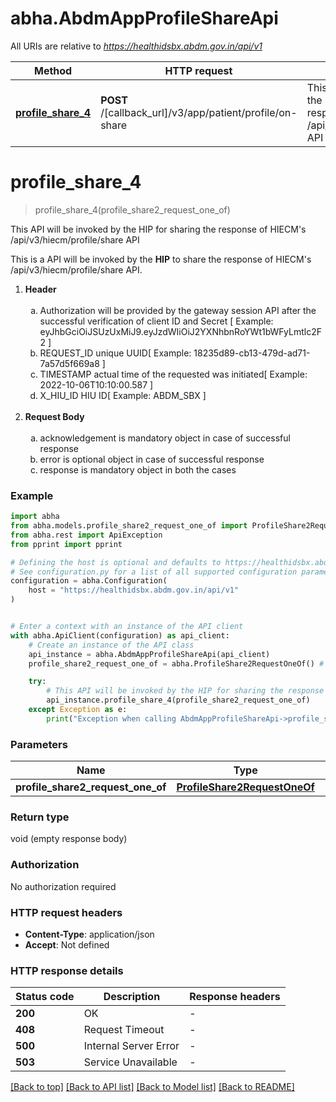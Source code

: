 # abha.AbdmAppProfileShareApi

All URIs are relative to *https://healthidsbx.abdm.gov.in/api/v1*

Method | HTTP request | Description
------------- | ------------- | -------------
[**profile_share_4**](AbdmAppProfileShareApi.md#profile_share_4) | **POST** /[callback_url]/v3/app/patient/profile/on-share | This API will be invoked by the HIP for sharing the response of HIECM&#39;s /api/v3/hiecm/profile/share API


# **profile_share_4**
> profile_share_4(profile_share2_request_one_of)

This API will be invoked by the HIP for sharing the response of HIECM's /api/v3/hiecm/profile/share API

This is a API will be invoked by the <b>HIP</b> to share the response of HIECM's /api/v3/hiecm/profile/share API. <ol type='1'> <li> <b>Header</b>  <ol type='a'> <br/> <li>Authorization will be provided by the gateway session API after the successful verification of client ID and Secret [ Example: eyJhbGciOiJSUzUxMiJ9.eyJzdWIiOiJ2YXNhbnRoYWt1bWFyLmtlc2F2 ]</li> <li>REQUEST_ID unique UUID[ Example: 18235d89-cb13-479d-ad71-7a57d5f669a8 ]</li> <li>TIMESTAMP  actual time of the requested was initiated[ Example: 2022-10-06T10:10:00.587 ]</li> <li>X_HIU_ID  HIU ID[ Example: ABDM_SBX ]</li> </ol> </li> <br/> <li> <b>Request Body</b> <ol type='a'><br/> <li>acknowledgement is mandatory object in case of successful response</li> <li>error is optional object in case of successful response</li> <li>response is mandatory object in both the cases</li> </ol> </ol>

### Example


```python
import abha
from abha.models.profile_share2_request_one_of import ProfileShare2RequestOneOf
from abha.rest import ApiException
from pprint import pprint

# Defining the host is optional and defaults to https://healthidsbx.abdm.gov.in/api/v1
# See configuration.py for a list of all supported configuration parameters.
configuration = abha.Configuration(
    host = "https://healthidsbx.abdm.gov.in/api/v1"
)


# Enter a context with an instance of the API client
with abha.ApiClient(configuration) as api_client:
    # Create an instance of the API class
    api_instance = abha.AbdmAppProfileShareApi(api_client)
    profile_share2_request_one_of = abha.ProfileShare2RequestOneOf() # ProfileShare2RequestOneOf | 

    try:
        # This API will be invoked by the HIP for sharing the response of HIECM's /api/v3/hiecm/profile/share API
        api_instance.profile_share_4(profile_share2_request_one_of)
    except Exception as e:
        print("Exception when calling AbdmAppProfileShareApi->profile_share_4: %s\n" % e)
```



### Parameters


Name | Type | Description  | Notes
------------- | ------------- | ------------- | -------------
 **profile_share2_request_one_of** | [**ProfileShare2RequestOneOf**](ProfileShare2RequestOneOf.md)|  | 

### Return type

void (empty response body)

### Authorization

No authorization required

### HTTP request headers

 - **Content-Type**: application/json
 - **Accept**: Not defined

### HTTP response details

| Status code | Description | Response headers |
|-------------|-------------|------------------|
**200** | OK |  -  |
**408** | Request Timeout |  -  |
**500** | Internal Server Error |  -  |
**503** | Service Unavailable |  -  |

[[Back to top]](#) [[Back to API list]](../README.md#documentation-for-api-endpoints) [[Back to Model list]](../README.md#documentation-for-models) [[Back to README]](../README.md)

